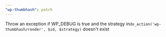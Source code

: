 ```yaml
---
"wp-thumbhash": patch
---
```


Throw an exception if WP_DEBUG is true and the strategy in`do_action('wp-thumbhash/render', $id, $strategy)` doesn't exist
